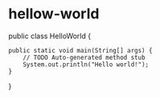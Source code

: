 # hellow-world

public class HelloWorld {

	public static void main(String[] args) {
		// TODO Auto-generated method stub
		System.out.println("Hello world!");
	}

}

